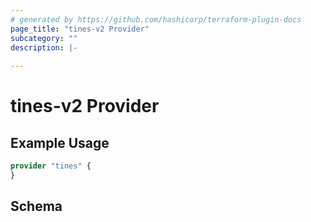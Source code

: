 ```yaml
---
# generated by https://github.com/hashicorp/terraform-plugin-docs
page_title: "tines-v2 Provider"
subcategory: ""
description: |-
  
---
```


# tines-v2 Provider



## Example Usage

```terraform
provider "tines" {
}
```

<!-- schema generated by tfplugindocs -->
## Schema

